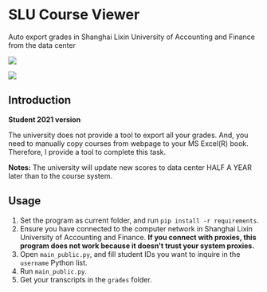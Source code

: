 # SLU Course Viewer
 Auto export grades in Shanghai Lixin University of Accounting and Finance from the data center

![](https://img.shields.io/badge/tests-2021.1.19%20%E2%9C%94-green)

![](https://img.shields.io/badge/dependencies-Python%203.7-blue)

## Introduction

**Student 2021 version**

The university does not provide a tool to export all your grades. And, you need to manually copy courses from webpage to your MS Excel(R) book. Therefore, I provide a tool to complete this task.

**Notes:** The university will update new scores to data center HALF A YEAR later than to the course system.

## Usage

1. Set the program as current folder, and run `pip install -r requirements`.
2. Ensure you have connected to the computer network in Shanghai Lixin University of Accounting and Finance. **If you connect with proxies, this program does not work because it doesn't trust your system proxies.**
3. Open `main_public.py`, and fill student IDs you want to inquire in the `username` Python list.
4. Run `main_public.py`.
5. Get your transcripts in the `grades` folder.

